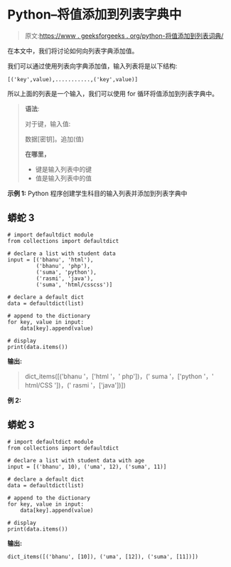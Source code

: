 # Python–将值添加到列表字典中

> 原文:[https://www . geeksforgeeks . org/python-将值添加到列表词典/](https://www.geeksforgeeks.org/python-add-values-to-dictionary-of-list/)

在本文中，我们将讨论如何向列表字典添加值。

我们可以通过使用列表向字典添加值，输入列表将是以下结构:

```
[('key',value),...........,('key',value)]
```

所以上面的列表是一个输入，我们可以使用 for 循环将值添加到列表字典中。

> **语法**:
> 
> 对于键，输入值:
> 
> 数据[密钥]。追加(值)
> 
> **在哪里，**
> 
> *   键是输入列表中的键
> *   值是输入列表中的值

**示例 1:** Python 程序创建学生科目的输入列表并添加到列表字典中

## 蟒蛇 3

```
# import defaultdict module
from collections import defaultdict

# declare a list with student data
input = [('bhanu', 'html'),
         ('bhanu', 'php'),
         ('suma', 'python'),
         ('rasmi', 'java'),
         ('suma', 'html/csscss')]

# declare a default dict
data = defaultdict(list)

# append to the dictionary
for key, value in input:
    data[key].append(value)

# display
print(data.items())
```

**输出:**

> dict_items([('bhanu '，['html '，' php'])，(' suma '，['python '，' html/CSS '])，(' rasmi '，['java'])])

**例 2:**

## 蟒蛇 3

```
# import defaultdict module
from collections import defaultdict

# declare a list with student data with age
input = [('bhanu', 10), ('uma', 12), ('suma', 11)]

# declare a default dict
data = defaultdict(list)

# append to the dictionary
for key, value in input:
    data[key].append(value)

# display
print(data.items())
```

**输出:**

```
dict_items([('bhanu', [10]), ('uma', [12]), ('suma', [11])])
```